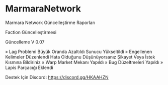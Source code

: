 # MarmaraNetwork
Marmara Network Güncelleştirme Raporları

Faction Güncelleştirmesi

Güncelleme V 0.07

» Lag Problemi Büyük Oranda Azaltıldı Sunucu Yükseltildi
» Engellenen Kelimeler Düzenlendi Hata Olduğunu Düşünüyorsanız Şikayet Veya İstek Kısmına Bildiriniz
» Warp Market Mekanı Yapıldı
» Bug Düzeltmeleri Yapıldı
» Lapis Parçacığı Eklendi

Destek Için Discord: https://discord.gg/HKAAHZN

